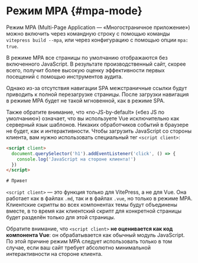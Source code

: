 # Режим MPA <Badge type="warning" text="экспериментально" /> {#mpa-mode}

Режим MPA (Multi-Page Application — «Многостраничное приложение») можно включить через командную строку с помощью команды `vitepress build --mpa`, или через конфигурацию с помощью опции `mpa: true`.

В режиме MPA все страницы по умолчанию отображаются без включенного JavaScript. В результате производственный сайт, скорее всего, получит более высокую оценку эффективности первых посещений с помощью инструментов аудита.

Однако из-за отсутствия навигации SPA межстраничные ссылки будут приводить к полной перезагрузке страницы. После загрузки навигация в режиме MPA будет не такой мгновенной, как в режиме SPA.

Также обратите внимание, что «no-JS-by-default» («без JS по умолчанию») означает, что вы используете Vue исключительно как серверный язык шаблонов. Никаких обработчиков событий в браузере не будет, как и интерактивности. Чтобы загрузить JavaScript со стороны клиента, вам нужно использовать специальный тег `<script client>`:

```html
<script client>
  document.querySelector('h1').addEventListener('click', () => {
    console.log('JavaScript на стороне клиента!')
  })
</script>

# Привет
```

`<script client>` — это функция только для VitePress, а не для Vue. Она работает как в файлах `.md`, так и в файлах `.vue`, но только в режиме MPA. Клиентские скрипты во всех компонентах темы будут объединены вместе, в то время как клиентский скрипт для конкретной страницы будет разделён только для этой страницы.

Обратите внимание, что `<script client>` **не оценивается как код компонента Vue**: он обрабатывается как обычный модуль JavaScript. По этой причине режим MPA следует использовать только в том случае, если ваш сайт требует абсолютно минимальной интерактивности на стороне клиента.
